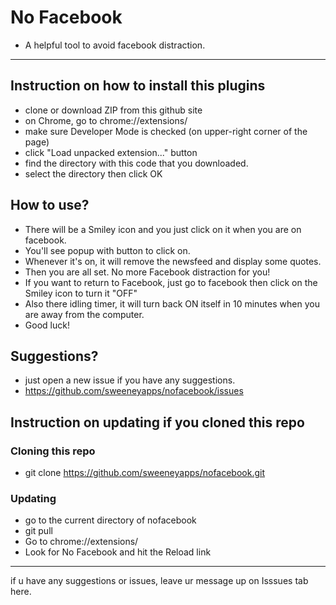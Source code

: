 # No Facebook
- A helpful tool to avoid facebook distraction.

---------------------
## Instruction on how to install this plugins

- clone or download ZIP from this github site
- on Chrome, go to chrome://extensions/
- make sure Developer Mode is checked (on upper-right corner of the page)
- click "Load unpacked extension..." button
- find the directory with this code that you downloaded.
- select the directory then click OK


## How to use?

- There will be a Smiley icon and you just click on it when you are on facebook.
- You'll see popup with button to click on.
- Whenever it's on, it will remove the newsfeed and display some quotes.
- Then you are all set.  No more Facebook distraction for you! 
- If you want to return to Facebook, just go to facebook then click on the Smiley icon to turn it "OFF"
- Also there idling timer, it will turn back ON itself in 10 minutes when you are away from the computer.
- Good luck! 

## Suggestions?

 - just open a new issue if you have any suggestions. 
 - https://github.com/sweeneyapps/nofacebook/issues

## Instruction on updating if you cloned this repo

### Cloning this repo
- git clone https://github.com/sweeneyapps/nofacebook.git

### Updating
- go to the current directory of nofacebook
- git pull
- Go to chrome://extensions/
- Look for No Facebook and hit the Reload link


---------------------

if u have any suggestions or issues,  leave ur message up on Isssues tab here.
